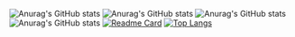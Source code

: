 
![Anurag's GitHub stats](https://github-readme-stats.vercel.app/api?username=yylljjj&show_icons=true&theme=tokyonight)
![Anurag's GitHub stats](https://github-readme-stats.vercel.app/api?username=yylljjj&show_icons=true&theme=gruvbox)
![Anurag's GitHub stats](https://github-readme-stats.vercel.app/api?username=yylljjj&show_icons=true&theme=merko)
![Anurag's GitHub stats](https://github-readme-stats.vercel.app/api?username=yylljjj&show_icons=true&theme=radical)
[![Readme Card](https://github-readme-stats.vercel.app/api/pin/?username=yylljjj&repo=yylljjj)](https://github.com/yylljjj/ll)
[![Top Langs](https://github-readme-stats.vercel.app/api/top-langs/?username=yylljjj)](https://github.com/anuraghazra/github-readme-stats)
